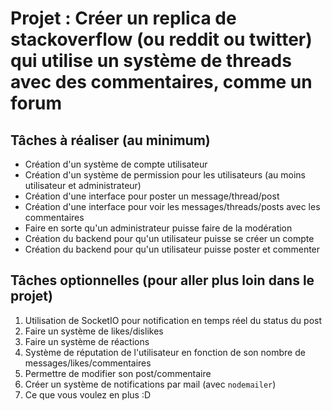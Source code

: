 # Projet : Créer un replica de stackoverflow (ou reddit ou twitter) qui utilise un système de threads avec des commentaires, comme un forum

## Tâches à réaliser (au minimum)

- Création d'un système de compte utilisateur
- Création d'un système de permission pour les utilisateurs (au moins utilisateur et administrateur)
- Création d'une interface pour poster un message/thread/post
- Création d'une interface pour voir les messages/threads/posts avec les commentaires
- Faire en sorte qu'un administrateur puisse faire de la modération
- Création du backend pour qu'un utilisateur puisse se créer un compte
- Création du backend pour qu'un utilisateur puisse poster et commenter

## Tâches optionnelles (pour aller plus loin dans le projet)

1) Utilisation de SocketIO pour notification en temps réel du status du post
2) Faire un système de likes/dislikes
3) Faire un système de réactions
4) Système de réputation de l'utilisateur en fonction de son nombre de messages/likes/commentaires
5) Permettre de modifier son post/commentaire
6) Créer un système de notifications par mail (avec `nodemailer`)
7) Ce que vous voulez en plus :D